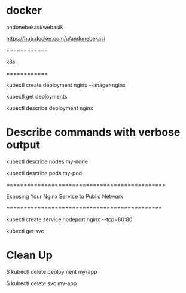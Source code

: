 # docker

andonebekasi/webasik

https://hub.docker.com/u/andonebekasi









============


k8s

============


kubectl create deployment nginx --image=nginx

kubectl get deployments

kubectl describe deployment nginx




# Describe commands with verbose output

kubectl describe nodes my-node

kubectl describe pods my-pod




==============================================


Exposing Your Nginx Service to Public Network

=============================================

kubectl create service nodeport nginx --tcp=80:80

kubectl get svc



 Clean Up
==============


$ kubectl delete deployment my-app

$ kubectl delete svc my-app


